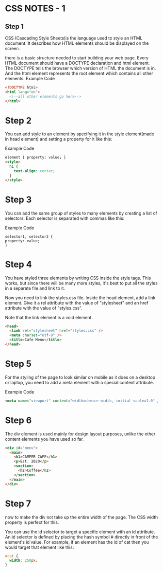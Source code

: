 # CSS NOTES - 1

## Step 1

CSS (Cascading Style Sheets)is the language used to style an HTML document. It describes how HTML elements should be displayed on the screen.

there is a basic structure needed to start building your web page. Every HTML document should have a DOCTYPE declaration and html element. The DOCTYPE tells the browser which version of HTML the document is in. And the html element represents the root element which contains all other elements.
Example Code

```html
<!DOCTYPE html>
<html lang="en">
  <!--all other elements go here-->
</html>
```

# Step 2

You can add style to an element by specifying it in the style element(made in head element) and setting a property for it like this:

Example Code

```html
element { property: value; }
<style>
  h1 {
    text-align: center;
  }
</style>
```

# Step 3

You can add the same group of styles to many elements by creating a list of selectors. Each selector is separated with commas like this:

Example Code

```
selector1, selector2 {
property: value;
}
```

# Step 4

You have styled three elements by writing CSS inside the style tags. This works, but since there will be many more styles, it's best to put all the styles in a separate file and link to it.

Now you need to link the styles.css file. Inside the head element, add a link element. Give it a rel attribute with the value of "stylesheet" and an href attribute with the value of "styles.css".

Note that the link element is a void element.

```html
<head>
  <link rel="stylesheet" href="styles.css" />
  <meta charset="utf-8" />
  <title>Cafe Menu</title>
</head>
```

# Step 5

For the styling of the page to look similar on mobile as it does on a desktop or laptop, you need to add a meta element with a special content attribute.

Example Code

```html
<meta name="viewport" content="width=device-width, initial-scale=1.0" />
```

# Step 6

The div element is used mainly for design layout purposes, unlike the other content elements you have used so far.

```html
<div id="menu">
  <main>
    <h1>CAMPER CAFE</h1>
    <p>Est. 2020</p>
    <section>
      <h2>Coffee</h2>
    </section>
  </main>
</div>
```

# Step 7

now to make the div not take up the entire width of the page. The CSS width property is perfect for this.

You can use the id selector to target a specific element with an id attribute. An id selector is defined by placing the hash symbol # directly in front of the element's id value. For example, if an element has the id of cat then you would target that element like this:

```css
#cat {
  width: 250px;
}
```
